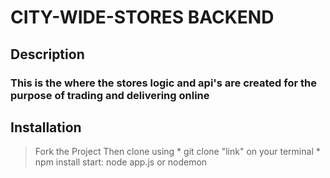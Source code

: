 # CITY-WIDE-STORES BACKEND

## Description
### This is the where the stores logic and api's are created for the purpose of trading and delivering online

## Installation
> Fork the Project
> Then clone using * git clone "link" on your terminal *
> npm install
> start: node app.js or nodemon